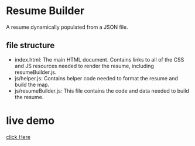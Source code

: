 # Resume Builder

A resume dynamically populated from a JSON file.

## file structure
- index.html: The main HTML document. Contains links to all of the CSS and JS resources needed to render the resume, including resumeBuilder.js.
- js/helper.js: Contains helper code needed to format the resume and build the map.
- js/resumeBuilder.js: This file contains the code and data needed to build the resume.

# live demo
[click Here](https://naaadaa.github.io/Resume-builder/) 

